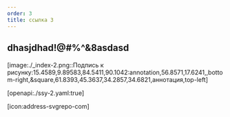 ```yaml
---
order: 3
title: ссылка 3
---
```


## dhasjdhad!@#$%^&\*()\_!@#$%^&8asdasd

#### 

[image:./_index-2.png::Подпись к рисунку:15.4589,9.89583,84.5411,90.1042:annotation,56.8571,17.6241,,bottom-right,&square,61.8393,45.3637,34.2857,34.6821,аннотация,top-left]

[openapi:./ssy-2.yaml:true]

[icon:address-svgrepo-com]